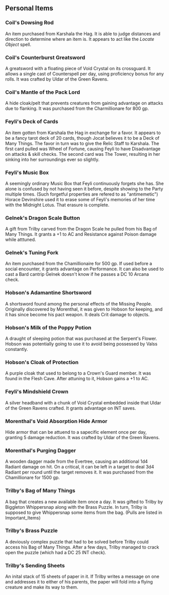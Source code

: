 ## Personal Items

### Coil's Dowsing Rod

An item purchased from Karshala the Hag. It is able to judge distances and direction to determine where an item is. It appears to act like the *Locate Object* spell.

### Coil's Counterburst Greatsword

A greatsword with a floating piece of Void Crystal on its crossguard. It allows a single cast of Counterspell per day, using proficiency bonus for any rolls. It was crafted by Uldar of the Green Ravens.

### Coil's Mantle of the Pack Lord

A hide cloak/pelt that prevents creatures from gaining advantage on attacks due to flanking. It was purchased from the Charmillionare for 800 gp.

### Feyli's Deck of Cards

An item gotten from Karshala the Hag in exchange for a favor. It appears to be a fancy tarot deck of 20 cards, though Jocat believes it to be a Deck of Many Things. The favor in turn was to give the Relic Staff to Karshala. The first card pulled was Wheel of Fortune, causing Feyli to have Disadvantage on attacks & skill checks. The second card was The Tower, resulting in her sinking into her surroundings ever so slightly.

### Feyli's Music Box

A seemingly ordinary Music Box that Feyli continuously forgets she has. She alone is confused by not having seen it before, despite showing to the Party multiple times. (Such forgetful properties are refered to as "antimemetic") Horace Devinshire used it to erase some of Feyli's memories of her time with the Midnight Lotus. That erasure is complete.

### Gelnek's Dragon Scale Button

A gift from Trilby carved from the Dragon Scale he pulled from his Bag of Many Things. It grants a +1 to AC and Resistance against Poison damage while atttuned.

### Gelnek's Tuning Fork

An item purchased from the Chamillionaire for 500 gp. If used before a social encounter, it grants advantage on Performance. It can also be used to cast a Bard cantrip Gelnek doesn't know if he passes a DC 10 Arcana check.

### Hobson's Adamantine Shortsword

A shortsword found among the personal effects of the Missing People. Originally discovered by Morenthal, it was given to Hobson for keeping, and it has since become his pact weapon. It deals Crit damage to objects.

### Hobson's Milk of the Poppy Potion

A draught of sleeping potion that was purchased at the Serpent's Flower. Hobson was potentially going to use it to avoid being possessed by Valss constantly.

### Hobson's Cloak of Protection

A purple cloak that used to belong to a Crown's Guard member. It was found in the Flesh Cave. After attuning to it, Hobson gains a +1 to AC.

### Feyli's Mindshield Crown

A silver headband with a chunk of Void Crystal embedded inside that Uldar of the Green Ravens crafted. It grants advantage on INT saves.

### Morenthal's Void Absorption Hide Armor

Hide armor that can be attuend to a sapecific element once per day, granting 5 damage reduction. It was crafted by Uldar of the Green Ravens.

### Morenthal's Purging Dagger

A wooden dagger made from the Evertree, causing an additional 1d4 Radiant damage on hit. On a critical, it can be left in a target to deal 3d4 Radiant per round until the target removes it. It was purchased from the Chamillionare for 1500 gp.

### Trilby's Bag of Many Things

A bag that creates a new available item once a day. It was gifted to Trilby by Biggleton Whippersnap along with the Brass Puzzle. In turn, Trilby is supposed to give Whippersnap some items from the bag. (Pulls are listed in Important_Items)

### Trilby's Brass Puzzle

A deviously complex puzzle that had to be solved before Trilby could access his Bag of Many Things. After a few days, Trilby managed to crack open the puzzle (which had a DC 25 INT check). 

### Trilby's Sending Sheets

An inital stack of 15 sheets of paper in it. If Trilby writes a message on one and addresses it to either of his parents, the paper will fold into a flying creature and make its way to them.